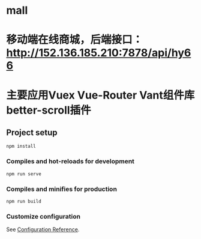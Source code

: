 # mall

# 移动端在线商城，后端接口：http://152.136.185.210:7878/api/hy66
# 主要应用Vuex Vue-Router Vant组件库 better-scroll插件

## Project setup
```
npm install
```

### Compiles and hot-reloads for development
```
npm run serve
```

### Compiles and minifies for production
```
npm run build
```

### Customize configuration
See [Configuration Reference](https://cli.vuejs.org/config/).
